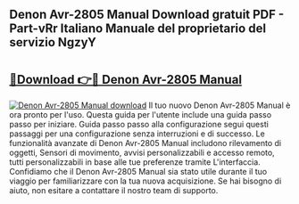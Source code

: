 ## Denon Avr-2805 Manual Download gratuit PDF - Part-vRr Italiano Manuale del proprietario del servizio NgzyY

# <h2><a href="http://dfb1izv.blite.top/?on=Denon+Avr-2805+Manual">🔗Download 👉🔴 Denon Avr-2805 Manual</a></h2>

[![Denon Avr-2805 Manual download](https://i.imgur.com/lujVjoI.png)](http://dfb1izv.blite.top/?on=Denon+Avr-2805+Manual)
Il tuo nuovo Denon Avr-2805 Manual è ora pronto per l'uso. Questa guida per l'utente include una guida passo passo per iniziare. Guida passo passo alla configurazione segui questi passaggi per una configurazione senza interruzioni e di successo. Le funzionalità avanzate di Denon Avr-2805 Manual includono rilevamento di oggetti, Sensori di movimento, avvisi personalizzabili e accesso remoto, tutti personalizzabili in base alle tue preferenze tramite L'interfaccia. Confidiamo che il Denon Avr-2805 Manual sia stato utile durante il tuo viaggio per familiarizzare con la tua nuova acquisizione. Se hai bisogno di aiuto, non esitare a contattare il nostro team di supporto.
